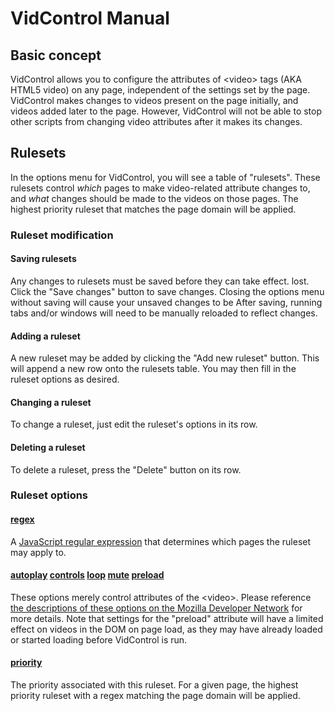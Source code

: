# VidControl Manual
## Basic concept
VidControl allows you to configure the attributes of &lt;video&gt; tags (AKA HTML5 video) on
any page, independent of the settings set by the page. VidControl makes changes to videos present on the page initially, and videos added later to the page. However, VidControl will not be able to stop other scripts from changing video attributes after it makes its changes.
## Rulesets
In the options menu for VidControl, you will see a table of "rulesets". These
rulesets control *which* pages to make video-related attribute changes to, and
*what* changes should be made to the videos on those pages. The highest
priority ruleset that matches the page domain will be applied.
### Ruleset modification
#### Saving rulesets
Any changes to rulesets must be saved before they can take effect.
lost.
Click the "Save changes" button to save changes.
Closing the options menu without saving will cause your unsaved changes to be
After saving, running tabs and/or windows will need to be manually reloaded to
reflect changes.
#### Adding a ruleset
A new ruleset may be added by clicking the "Add new ruleset" button. This will
append a new row onto the rulesets table. You may then fill in the ruleset
options as desired.
#### Changing a ruleset
To change a ruleset, just edit the ruleset's options in its row.
#### Deleting a ruleset
To delete a ruleset, press the "Delete" button on its row.
### Ruleset options
#### [regex](#regex)
A [JavaScript regular expression](https://developer.mozilla.org/en-US/docs/Web/JavaScript/Guide/Regular_Expressions) that determines which pages the ruleset may apply to.
#### [autoplay](#autoplay) [controls](#controls) [loop](#loop) [mute](#mute) [preload](#preload)
These options merely control attributes of the &lt;video&gt;. Please reference [the descriptions of these options on the Mozilla Developer Network](https://developer.mozilla.org/en-US/docs/Web/HTML/Element/video) for more details. Note that settings for the "preload" attribute will have a limited effect on videos in the DOM on page load, as they may have already loaded or started loading before VidControl is run.
#### [priority](#priority)
The priority associated with this ruleset. For a given page, the highest
priority ruleset with a regex matching the page domain will be applied.
